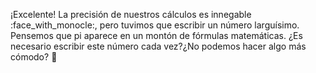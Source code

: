 ¡Excelente! La precisión de nuestros cálculos es innegable :face_with_monocle:, pero tuvimos que escribir un número larguísimo. Pensemos que pi aparece en un montón de fórmulas matemáticas. ¿Es necesario escribir este número cada vez?¿No podemos hacer algo más cómodo? :thinking: